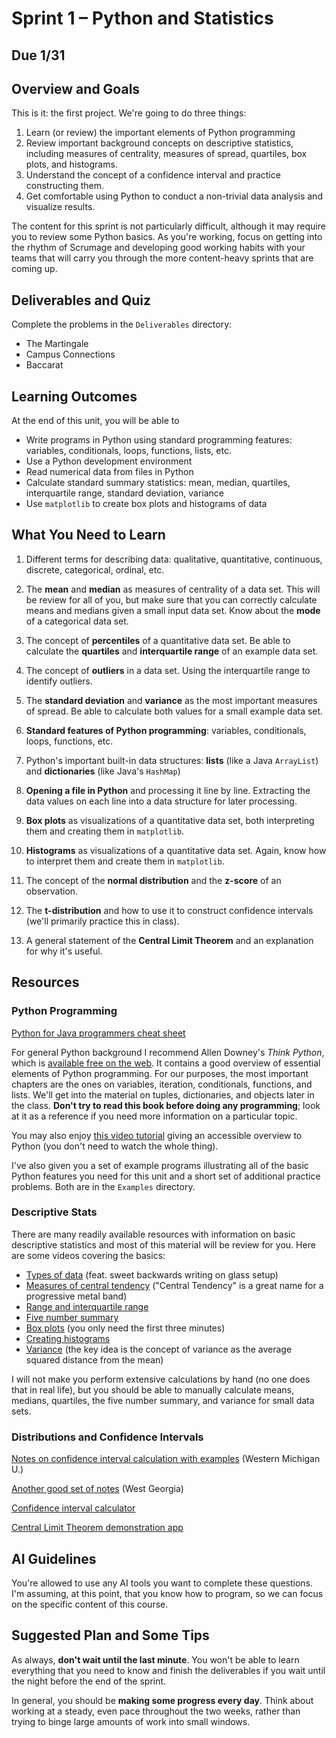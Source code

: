 
# Sprint 1 &ndash; Python and Statistics

## Due 1/31

## Overview and Goals

This is it: the first project. We're going to do three things:

1. Learn (or review) the important elements of Python programming
2. Review important background concepts on descriptive statistics, including measures of centrality, measures of spread,
quartiles, box plots, and histograms.
3. Understand the concept of a confidence interval and practice constructing them.
4. Get comfortable using Python to conduct a non-trivial data analysis and visualize results.

The content for this sprint is not particularly difficult, although it may require you to review some Python basics. As you're working, focus on getting into the rhythm of Scrumage and developing good working habits with your teams that will carry you through the more content-heavy sprints that are coming up.


## Deliverables and Quiz

Complete the problems in the `Deliverables` directory:

- The Martingale
- Campus Connections
- Baccarat


## Learning Outcomes

At the end of this unit, you will be able to

- Write programs in Python using standard programming features: variables, conditionals, loops, functions, lists, etc.
- Use a Python development environment
- Read numerical data from files in Python
- Calculate standard summary statistics: mean, median, quartiles, interquartile range, standard deviation, variance
- Use `matplotlib` to create box plots and histograms of data


## What You Need to Learn

1. Different terms for describing data: qualitative, quantitative, continuous, discrete, categorical, ordinal, etc.

2. The **mean** and **median** as measures of centrality of a data set. This will be review for all of you, but make sure that you can correctly calculate means and medians
given a small input data set. Know about the **mode** of a categorical data set.

3. The concept of **percentiles** of a quantitative data set. Be able to calculate the **quartiles** and **interquartile range** of an example data set.

4. The concept of **outliers** in a data set. Using the interquartile range to identify outliers.

5. The **standard deviation** and **variance** as the most important measures of spread. Be able to calculate both values for a small example data set.

6. **Standard features of Python programming**: variables, conditionals, loops, functions, etc.

7. Python's important built-in data structures: **lists** (like a Java `ArrayList`) and **dictionaries** (like Java's `HashMap`)

8. **Opening a file in Python** and processing it line by line. Extracting the data values on each line into a data structure for later processing.

9. **Box plots** as visualizations of a quantitative data set, both interpreting them and creating them in `matplotlib`.

10. **Histograms** as visualizations of a quantitative data set. Again, know how to interpret them and create them in `matplotlib`.

11. The concept of the **normal distribution** and the **z-score** of an observation.

12. The **t-distribution** and how to use it to construct confidence intervals (we'll primarily practice this in class).

13. A general statement of the **Central Limit Theorem** and an explanation for why it's useful.


## Resources

### Python Programming

[Python for Java programmers cheat sheet](https://medium.com/nestedif/cheatsheet-python-for-java-developers-98f75c94a1a)

For general Python background I recommend Allen Downey's *Think Python*, which is [available free on the web](https://greenteapress.com/wp/think-python/). It contains a good overview of essential elements of Python programming. For our purposes, the most important chapters are the ones on variables, iteration, conditionals, functions, and lists. We'll get into the material on tuples, dictionaries, and objects later in the class. **Don't try to read this book before doing any programming**; look at it as a reference
if you need more information on a particular topic.

You may also enjoy [this video tutorial](https://www.youtube.com/watch?v=_uQrJ0TkZlc) giving an accessible overview to Python (you don't need to watch the whole thing).

I've also given you a set of example programs illustrating all of the basic Python features you need for this unit and a short set of additional practice problems. Both 
are in the `Examples` directory.

### Descriptive Stats

There are many readily available resources with information on basic descriptive statistics and most of this material will be review for you. Here are some videos covering
the basics:

- [Types of data](https://www.youtube.com/watch?v=2zSYAlonQIQ&list=PL3NllU3-qaWJQmITLdyDKxqMatjhTomR1&index=1) (feat. sweet backwards writing on glass setup)
- [Measures of central tendency](https://www.youtube.com/watch?v=CSNm7cNMVdM&list=PL3NllU3-qaWJQmITLdyDKxqMatjhTomR1&index=2) ("Central Tendency" is a great name for a progressive metal band)
- [Range and interquartile range](https://www.youtube.com/watch?v=PzXsgs_DxGI&list=PL3NllU3-qaWJQmITLdyDKxqMatjhTomR1&index=3)
- [Five number summary](https://www.youtube.com/watch?v=ifhx1vCKZGU&list=PL3NllU3-qaWJQmITLdyDKxqMatjhTomR1&index=11)
- [Box plots](https://www.youtube.com/watch?v=CJlvCxHMB_4&list=PL3NllU3-qaWJQmITLdyDKxqMatjhTomR1&index=12) (you only need the first three minutes)
- [Creating histograms](https://www.youtube.com/watch?v=gSEYtAjuZ-Y)
- [Variance](https://www.youtube.com/watch?v=E4HAYd0QnRc) (the key idea is the concept of variance as the average squared distance from the mean)

I will not make you perform extensive calculations by hand (no one does that in real life), but you should be able to manually calculate means, medians, quartiles, the five 
number summary, and variance for small data sets.

### Distributions and Confidence Intervals

[Notes on confidence interval calculation with examples](https://wmed.edu/sites/default/files/ANATOMY%20OF%20A%20CONFIDENCE%20INTERVAL%20%28full%29.pdf) (Western Michigan U.)

[Another good set of notes](https://www.westga.edu/academics/research/vrc/assets/docs/confidence_intervals_notes.pdf) (West Georgia)

[Confidence interval calculator](https://www.calculator.net/confidence-interval-calculator.html)

[Central Limit Theorem demonstration app](https://dansmyers.github.io/CentralLimitTheorem/)


## AI Guidelines

You're allowed to use any AI tools you want to complete these questions. I'm assuming, at this point, that you know how to program, so we can focus on the specific content of this course.


## Suggested Plan and Some Tips

As always, **don't wait until the last minute**. You won't be able to learn everything that you need to know and finish the deliverables if you wait until the night before the end of the sprint.

In general, you should be **making some progress every day**. Think about working at a steady, even pace throughout the two weeks, rather than trying to binge large amounts of work into small windows.
